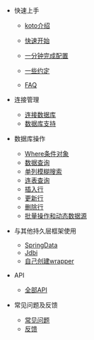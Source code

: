 - 快速上手

  - <a href="/#/zh-cn/">koto介绍</a>

  - [快速开始](zh-cn/quick-start.md)
  - [一分钟完成配置](zh-cn/koto-config.md)
  - [一些约定](zh-cn/conventions.md)
  - [FAQ](zh-cn/faq.md)

- 连接管理

  - [连接数据库](zh-cn/db_connection.md)
  - [数据库支持](zh-cn/db_support.md)

- 数据库操作

  - [Where条件对象](zh-cn/where.md)
  - [数据查询](zh-cn/select.md)
  - [单列模糊搜索](zh-cn/column_search.md)
  - [连表查询](zh-cn/associate.md)
  - [插入行](zh-cn/create.md)
  - [更新行](zh-cn/update.md)
  - [删除行](zh-cn/remove.md)
  - [批量操作和动态数据源](zh-cn/batch_and_dynamic.md)

- 与其他持久层框架使用

  - [SpringData](zh-cn/spring_wrapper.md)
  - [Jdbi](zh-cn/jdbi_wrapper.md)
  - [自己创建wrapper](zh-cn/user_wrapper.md)

- API

  - [全部API](https://api.koto.fun)

- 常见问题及反馈

  - [常见问题](zh-cn/issue.md)
  - [反馈](zh-cn/feedback.md)
